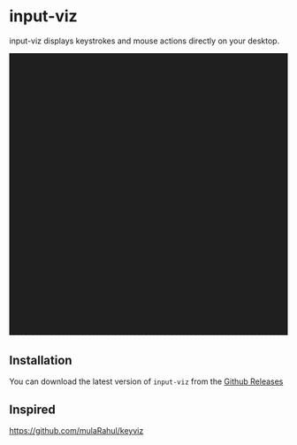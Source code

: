 # input-viz

input-viz displays keystrokes and mouse actions directly on your desktop.

![input-viz](./public/input-viz.gif)

## Installation

You can download the latest version of `input-viz` from the
[Github Releases](https://github.com/ahaoboy/input-viz/releases/latest)

## Inspired

https://github.com/mulaRahul/keyviz
